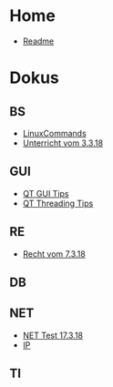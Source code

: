 <!-- TITLE: Übersicht -->
<!-- SUBTITLE: Übersicht über alle Fächer unt deren Wichtige Themen -->

# Home
* [Readme](readme)

# Dokus

## BS

* [LinuxCommands](linuxcommands)
* [Unterricht vom 3.3.18](bs3318)

## GUI
* [QT GUI Tips](qtgui)
* [QT Threading Tips](qtthreading)

## RE
* [Recht vom 7.3.18](recht1)

## DB

## NET
* [NET Test 17.3.18](nettest)
* [IP](ip)

## TI

